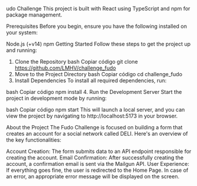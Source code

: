 udo Challenge
This project is built with React using TypeScript and npm for package management.

Prerequisites
Before you begin, ensure you have the following installed on your system:

Node.js (+v14)
npm
Getting Started
Follow these steps to get the project up and running:

1. Clone the Repository
bash
Copiar código
git clone https://github.com/LMHV/challenge_fudo
2. Move to the Project Directory
bash
Copiar código
cd challenge_fudo
3. Install Dependencies
To install all required dependencies, run:

bash
Copiar código
npm install
4. Run the Development Server
Start the project in development mode by running:

bash
Copiar código
npm start
This will launch a local server, and you can view the project by navigating to http://localhost:5173 in your browser.

About the Project
The Fudo Challenge is focused on building a form that creates an account for a social network called DELI. Here's an overview of the key functionalities:

Account Creation: The form submits data to an API endpoint responsible for creating the account.
Email Confirmation: After successfully creating the account, a confirmation email is sent via the Mailgun API.
User Experience:
If everything goes fine, the user is redirected to the Home Page.
In case of an error, an appropriate error message will be displayed on the screen.
